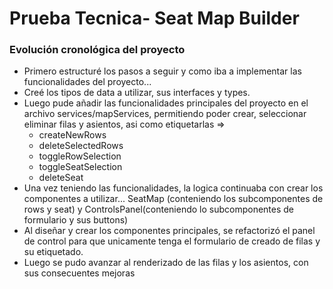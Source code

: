 # Prueba Tecnica- Seat Map Builder

### Evolución cronológica del proyecto

- Primero estructuré los pasos a seguir y como iba a implementar las funcionalidades del proyecto... 
- Creé los tipos de data a utilizar, sus interfaces y types. 
- Luego pude añadir las funcionalidades principales del proyecto en el archivo services/mapServices, permitiendo poder crear, seleccionar eliminar filas y asientos, asi como etiquetarlas =>
   - createNewRows
   - deleteSelectedRows
   - toggleRowSelection
   - toggleSeatSelection
   - deleteSeat
- Una vez teniendo las funcionalidades, la logica continuaba con crear los componentes a utilizar... SeatMap (conteniendo los subcomponentes de rows y seat) y ControlsPanel(conteniendo lo subcomponentes de formulario y sus buttons)
- Al diseñar y crear los componentes principales, se refactorizó el panel de control para que unicamente tenga el formulario de creado de filas y su etiquetado.
- Luego se pudo avanzar al renderizado de las filas y los asientos, con sus consecuentes mejoras